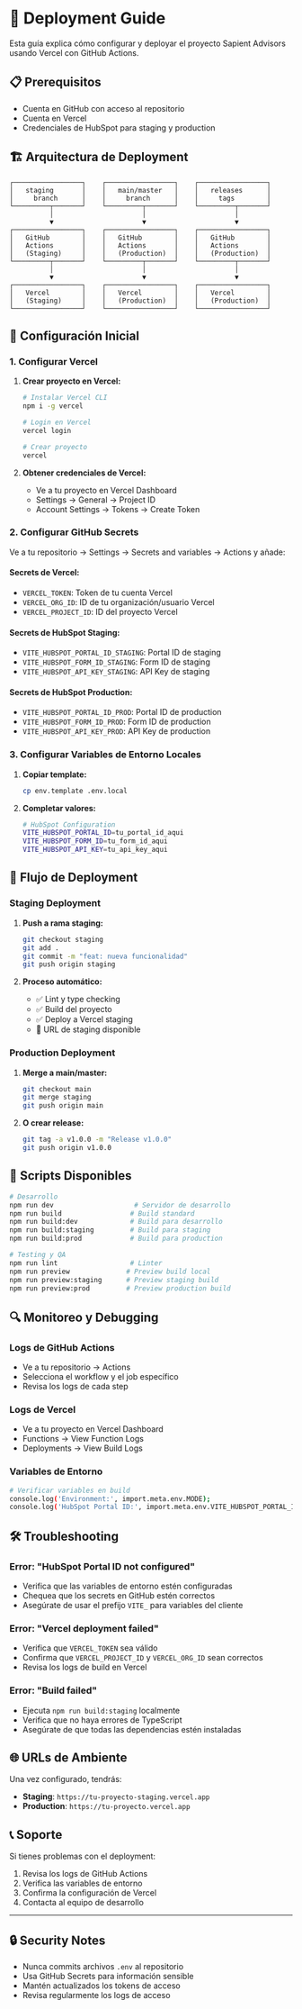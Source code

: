 # 🚀 Deployment Guide

Esta guía explica cómo configurar y deployar el proyecto Sapient Advisors usando Vercel con GitHub Actions.

## 📋 Prerequisitos

- Cuenta en GitHub con acceso al repositorio
- Cuenta en Vercel
- Credenciales de HubSpot para staging y production

## 🏗️ Arquitectura de Deployment

```
┌─────────────────┐    ┌─────────────────┐    ┌─────────────────┐
│   staging       │    │   main/master   │    │   releases      │
│     branch      │    │     branch      │    │     tags        │
└─────────┬───────┘    └─────────┬───────┘    └─────────┬───────┘
          │                      │                      │
          ▼                      ▼                      ▼
┌─────────────────┐    ┌─────────────────┐    ┌─────────────────┐
│   GitHub        │    │   GitHub        │    │   GitHub        │
│   Actions       │    │   Actions       │    │   Actions       │
│   (Staging)     │    │   (Production)  │    │   (Production)  │
└─────────┬───────┘    └─────────┬───────┘    └─────────┬───────┘
          │                      │                      │
          ▼                      ▼                      ▼
┌─────────────────┐    ┌─────────────────┐    ┌─────────────────┐
│   Vercel        │    │   Vercel        │    │   Vercel        │
│   (Staging)     │    │   (Production)  │    │   (Production)  │
└─────────────────┘    └─────────────────┘    └─────────────────┘
```

## 🔧 Configuración Inicial

### 1. Configurar Vercel

1. **Crear proyecto en Vercel:**
   ```bash
   # Instalar Vercel CLI
   npm i -g vercel
   
   # Login en Vercel
   vercel login
   
   # Crear proyecto
   vercel
   ```

2. **Obtener credenciales de Vercel:**
   - Ve a tu proyecto en Vercel Dashboard
   - Settings → General → Project ID
   - Account Settings → Tokens → Create Token

### 2. Configurar GitHub Secrets

Ve a tu repositorio → Settings → Secrets and variables → Actions y añade:

#### Secrets de Vercel:
- `VERCEL_TOKEN`: Token de tu cuenta Vercel
- `VERCEL_ORG_ID`: ID de tu organización/usuario Vercel
- `VERCEL_PROJECT_ID`: ID del proyecto Vercel

#### Secrets de HubSpot Staging:
- `VITE_HUBSPOT_PORTAL_ID_STAGING`: Portal ID de staging
- `VITE_HUBSPOT_FORM_ID_STAGING`: Form ID de staging
- `VITE_HUBSPOT_API_KEY_STAGING`: API Key de staging

#### Secrets de HubSpot Production:
- `VITE_HUBSPOT_PORTAL_ID_PROD`: Portal ID de production
- `VITE_HUBSPOT_FORM_ID_PROD`: Form ID de production
- `VITE_HUBSPOT_API_KEY_PROD`: API Key de production

### 3. Configurar Variables de Entorno Locales

1. **Copiar template:**
   ```bash
   cp env.template .env.local
   ```

2. **Completar valores:**
   ```bash
   # HubSpot Configuration
   VITE_HUBSPOT_PORTAL_ID=tu_portal_id_aqui
   VITE_HUBSPOT_FORM_ID=tu_form_id_aqui
   VITE_HUBSPOT_API_KEY=tu_api_key_aqui
   ```

## 🚀 Flujo de Deployment

### Staging Deployment

1. **Push a rama staging:**
   ```bash
   git checkout staging
   git add .
   git commit -m "feat: nueva funcionalidad"
   git push origin staging
   ```

2. **Proceso automático:**
   - ✅ Lint y type checking
   - ✅ Build del proyecto
   - ✅ Deploy a Vercel staging
   - 🔗 URL de staging disponible

### Production Deployment

1. **Merge a main/master:**
   ```bash
   git checkout main
   git merge staging
   git push origin main
   ```

2. **O crear release:**
   ```bash
   git tag -a v1.0.0 -m "Release v1.0.0"
   git push origin v1.0.0
   ```

## 📝 Scripts Disponibles

```bash
# Desarrollo
npm run dev                    # Servidor de desarrollo
npm run build                 # Build standard
npm run build:dev             # Build para desarrollo
npm run build:staging         # Build para staging
npm run build:prod            # Build para production

# Testing y QA
npm run lint                  # Linter
npm run preview              # Preview build local
npm run preview:staging      # Preview staging build
npm run preview:prod         # Preview production build
```

## 🔍 Monitoreo y Debugging

### Logs de GitHub Actions
- Ve a tu repositorio → Actions
- Selecciona el workflow y el job específico
- Revisa los logs de cada step

### Logs de Vercel
- Ve a tu proyecto en Vercel Dashboard
- Functions → View Function Logs
- Deployments → View Build Logs

### Variables de Entorno
```bash
# Verificar variables en build
console.log('Environment:', import.meta.env.MODE);
console.log('HubSpot Portal ID:', import.meta.env.VITE_HUBSPOT_PORTAL_ID);
```

## 🛠️ Troubleshooting

### Error: "HubSpot Portal ID not configured"
- Verifica que las variables de entorno estén configuradas
- Chequea que los secrets en GitHub estén correctos
- Asegúrate de usar el prefijo `VITE_` para variables del cliente

### Error: "Vercel deployment failed"
- Verifica que `VERCEL_TOKEN` sea válido
- Confirma que `VERCEL_PROJECT_ID` y `VERCEL_ORG_ID` sean correctos
- Revisa los logs de build en Vercel

### Error: "Build failed"
- Ejecuta `npm run build:staging` localmente
- Verifica que no haya errores de TypeScript
- Asegúrate de que todas las dependencias estén instaladas

## 🌐 URLs de Ambiente

Una vez configurado, tendrás:

- **Staging**: `https://tu-proyecto-staging.vercel.app`
- **Production**: `https://tu-proyecto.vercel.app`

## 📞 Soporte

Si tienes problemas con el deployment:

1. Revisa los logs de GitHub Actions
2. Verifica las variables de entorno
3. Confirma la configuración de Vercel
4. Contacta al equipo de desarrollo

---

## 🔒 Security Notes

- Nunca commits archivos `.env` al repositorio
- Usa GitHub Secrets para información sensible
- Mantén actualizados los tokens de acceso
- Revisa regularmente los logs de acceso 